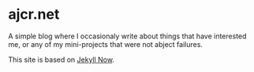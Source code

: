 # ajcr.net

A simple blog where I occasionaly write about things that have interested me, or any of my mini-projects that were not abject failures.

This site is based on [Jekyll Now](https://github.com/barryclark/jekyll-now).
